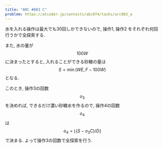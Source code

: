 ```yaml
---
title: "ARC #083 C"
problem: https://atcoder.jp/contests/abc074/tasks/arc083_a
---
```

水を入れる操作は最大でも30回しかできないので, 操作1, 操作2 をそれぞれ何回行うかで全探索する.

また, 水の量が $$ 100W $$ に決まったとすると, 入れることができる砂糖の量は $$ S = \min(WE, F-100W) $$ となる.

このとき, 操作3の回数 $$ o_3 $$ を決めれば, できるだけ濃い砂糖水を作るので, 操作4の回数 $$ o_4 $$ は $$ o_4 = \lfloor (S-o_3C)/D \rfloor $$ で決まる. よって操作3の回数で全探索を行う.
